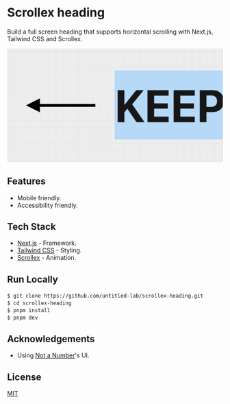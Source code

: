 # Scrollex heading

Build a full screen heading that supports horizontal scrolling with Next.js, Tailwind CSS and Scrollex.

![Screenshot](./doc/screenshot.png)

## Features

- Mobile friendly.
- Accessibility friendly.

## Tech Stack

- [Next.js](https://nextjs.org/) - Framework.
- [Tailwind CSS](https://tailwindcss.com/) - Styling.
- [Scrollex](https://scrollex-docs.vercel.app/) - Animation.

## Run Locally

```bash
$ git clone https://github.com/untitled-lab/scrollex-heading.git
$ cd scrollex-heading
$ pnpm install
$ pnpm dev
```

## Acknowledgements

- Using [Not a Number](https://www.nan.fyi/)'s UI.

## License

[MIT](https://choosealicense.com/licenses/mit/)
